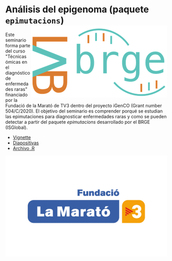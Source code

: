 # Análisis del epigenoma (paquete `epimutacions`) <img src="man/figures/logo.png" align="right" >

Este seminario forma parte del curso "Técnicas ómicas en el diagnóstico de enfermedades raras" financiado por la Fundació de la Marató de TV3 dentro del proyecto iGenCO (Grant number 504/C/2020). El objetivo del seminario es comprender porqué se estudian las epimutaciones para diagnosticar enfermedades raras y como se pueden detectar a partir del paquete _epimutacions_ desarrollado por el BRGE (ISGlobal).

+ [Vignette]()
+ [Diapositivas]()
+ [Archivo .R]()

<img src="man/figures/marato.jpg" align="right" >
